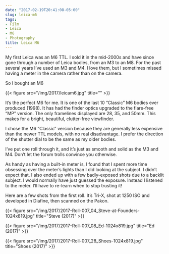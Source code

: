 ```yaml
---
date: "2017-02-19T20:41:08-05:00"
slug: leica-m6
tags:
- Film
- Leica
- M6
- Photography
title: Leica M6
---
```




My first Leica was an M6 TTL. I sold it in the mid-2000s and have since
gone through a number of Leica bodies, from an M3 to an M8. For the past
several years I’ve used an M3 and M4. I love them, but I sometimes
missed having a meter in the camera rather than on the camera.

So I bought an M6

{{< figure src="/img/2017/leicam6.jpg" title="" >}}

It’s the perfect M6 for me. It is one of the last 10 “Classic” M6 bodies
ever produced (1998). It has had the finder optics upgraded to the
flare-free “MP” version. The only framelines displayed are 28, 35, and
50mm. This makes for a bright, beautiful, clutter-free viewfinder.

I chose the M6 “Classic” version because they are generally less
expensive than the newer TTL models, with no real disadvantage. I prefer
the direction of the shutter dial to be the same as my older bodies.

I’ve put one roll through it, and it’s just as smooth and solid as the
M3 and M4. Don’t let the forum trolls convince you otherwise.

As handy as having a built-in meter is, I found that I spent more time
obsessing over the meter’s lights than I did looking at the subject. I
didn’t expect that. I also ended up with a few badly-exposed shots due
to a backlit subject. I would normally have just guessed the exposure.
Instead I listened to the meter. I’ll have to re-learn when to stop
trusting it!

Here are a few shots from the first roll. It’s Tri-X, shot at 1250 ISO
and developed in Diafine, then scanned on the Pakon.

{{< figure src="/img/2017/2017-Roll-007_04_Steve-at-Founders-1024x819.jpg" title="Steve (2017)" >}}

{{< figure src="/img/2017/2017-Roll-007_08_Ed-1024x819.jpg" title="Ed (2017)" >}}

{{< figure src="/img/2017/2017-Roll-007_28_Shoes-1024x819.jpg" title="Shoes (2017)" >}}
